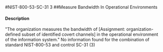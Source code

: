 #NIST-800-53-SC-31 3
##Measure Bandwidth In Operational Environments
#### Description
"The organization measures the bandwidth of [Assignment: organization-defined subset of identified covert channels] in the operational environment of the information system."
No information found for the combination of standard NIST-800-53 and control SC-31 (3)

